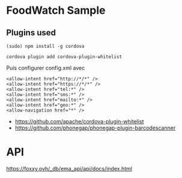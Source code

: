 # FoodWatch Sample

## Plugins used

`(sudo) npm install -g cordova`

`cordova plugin add cordova-plugin-whitelist`

Puis configurer config.xml avec

```
<allow-intent href="http://*/*" />
<allow-intent href="https://*/*" />
<allow-intent href="tel:*" />
<allow-intent href="sms:*" />
<allow-intent href="mailto:*" />
<allow-intent href="geo:*" />
<allow-navigation href="*" />
```



- https://github.com/apache/cordova-plugin-whitelist
- https://github.com/phonegap/phonegap-plugin-barcodescanner

# API
https://foxxy.ovh/_db/ema_api/api/docs/index.html